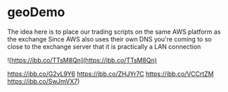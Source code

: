 # geoDemo
The idea here is to place our trading scripts on the same AWS platform as the exchange
Since AWS also uses their own DNS you're coming to so close to the exchange server that it is practically a LAN connection

![https://ibb.co/TTsM8Qn](https://ibb.co/TTsM8Qn)

https://ibb.co/G2vL9Y6
https://ibb.co/ZHJYr7C
https://ibb.co/VCCrtZM
https://ibb.co/SwJmVX7)
